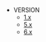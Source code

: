 - VERSION
  - [1.x](https://think-bit.v1.kain.net.cn)
  - [5.x](https://think-bit.v5.kain.net.cn)
  - [6.x](/)